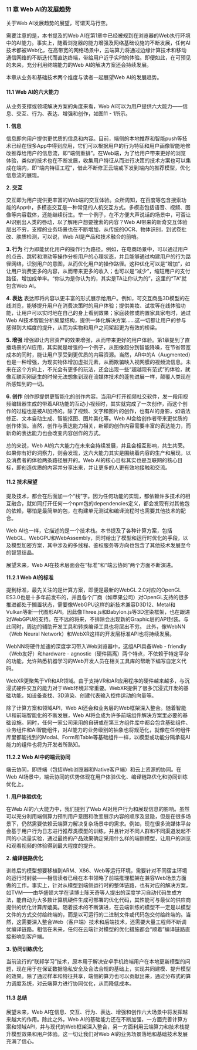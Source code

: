 ### 11 章 Web AI的发展趋势
关于Web AI发展趋势的展望，可谓天马行空。

需要注意的是，本书提及的Web AI在第1章中已经被规到在浏览器的Web执行环境中的AI能力。事实上，随着浏览器的能力增强及网络基础设施的不断发展，任何AI技术都被Web化，在高带宽的网络场景中，云端算力将通过边缘计算技术和移动通信网络的不断迭代而直达终端，带给用户近乎实时的体验。即便如此，在可预见的未来，充分利用终端能力的Web AI的解决方案还会持续发展。

本章从业务和基础技术两个维度与读者一起展望Web AI的发展趋势。

#### 11.1 Web AI的六大能力

从业务支撑或领域解决方案的角度来看，Web AI可以为用户提供六大能力——信息、交互、行为、表达、增强和创作，如图11 - 1所示。

**1. 信息**

信息即向用户提供更优质的信息和内容。目前，端侧的本地推荐和智能push等技术已经在很多App中得到应用，它们可以根据用户的行为特征和用户画像智能地修改推荐给用户的信息流，即“端侧重排”。在Web端，为了给用户带来更好的浏览体验，类似的技术也在不断发展，收集用户特征从而进行决策的技术方案也可以集成在端内，即“端内特征工程”，借此不断修正云端或下发到端内的推荐模型，优化信息流的展现。

**2. 交互**

交互即为用户提供更丰富的Web端的交互体验。众所周知，在百度等包含搜索功能的App中，多模态交互是一种常见的人机交互方式。多模态包括语音、视频、图像等内容载体，还能继续衍生。举一个例子，在不方便大声说话的场景中，可否让AI识别出人类的唇动，以了解用户想要搜索的内容？Web AI带来的新奇交互体验层出不穷，支撑的业务场景也在不断增加，从传统的OCR、物体识别，到试卷批改、肤质检测，可以说，Web AI是产品和技术融合的前哨。

**3. 行为**
行为即能优化用户的操作行为路径。例如，在电商场景中，可以通过用户的点击、跳转和滑动等操作分析用户的心理状态，并且能够通过构建用户的行为路径网络，识别用户的意图，从而优化用户的操作路径。这种优化可以是“增加”，如让用户消费更多的内容，从而带来更多的收入；也可以是“减少”，缩短用户的支付路径，增加成单率。“你认为是你认为的，其实是TA让你认为的”，这里的“TA”就包含Web AI。

**4. 表达**
表达即将内容以更丰富的形式展示给用户。例如，可交互商品3D模型的在线浏览，能够提升用户在消费决策时的用户体验；提供美妆、试妆等在线体验功能，让用户可以实时地在自己的身上看到效果；家庭装修或购置家具家电时，通过Web AI技术智能分析房屋结构，提供一体化解决方案……这一切都让用户的参与感得到大幅度的提升，从而为实物和用户之间架起更为有效的桥梁。

**5. 增强**
增强即让内容资产的效果增强，从而带来更好的用户体验。第1章提到了直播场景的AI应用，其实就是增强的一个例子，从图像超分到智能降噪，在节省带宽成本的同时，能让用户享受到更优质的内容资源。当然，AR中的A（Augmented）也是一种增强，为现实物体增加虚拟元素，从而欺骗映入视网膜的视频流信息。未来在这个方向上，不光会有更多的玩法，还会出现一些“超越现有范式”的体验，就像互联网刚诞生的时候无法想象到现在流媒体技术的蓬勃进展一样，颠覆人类现在所感知到的一切。

**6. 创作**
创作即提供更智能化的创作内容。当用户打开视频社交软件，发一段用视频编辑器生成的带着AR功能的互动小视频时，其实就完成了一次创作，而这个创作的过程也是被AI加持的。除了视频、文字和图片的创作，也有AI的身影，如语法修正、文本自动生成、智能抠图、图片美化等。Web AI会给创作者带来更优质的创作体验。当然，创作与表达能力相关，新颖的创作内容需要丰富的表达能力，而新奇的表达能力也会改变内容创作的方式。

总的来说，Web AI的六大能力在未来会持续发展，并且会相互影响，共生共荣。如果你有好的洞察力，则会发现，这六大能力其实是围绕着内容的生产和展现，以及消费者的体验两条路径展开的。Web AI的核心目标其实也是互联网的核心目标，即创造优质的内容并分享出来，并让更多的人更有效地接触和交流。

#### 11.2 技术展望
提及技术，都会在后面加一个“栈”字。因为任何功能的实现，都依赖许多技术的相互融合，就如同打开任何一个npm包的dependencies定义，都会发现有对其他包的依赖，哪怕是最简单的包，在构建单元测试和编译流程时也需要其他技术的配合。

Web AI也一样，它描述的是一个技术栈。本书提及了各种计算方案，包括WebGL、WebGPU和WebAssembly，同时给出了模型和运行时优化的手段，以及模型加密方案，其中涉及的多线程、鉴权服务等方向也包含了其他技术发展至今的智慧结晶。

展望未来，Web AI在技术层面会在“标准”和“端云协同”两个方面不断演进。

**11.2.1 Web AI的标准**

提到标准，最先关注的是计算方案，即便是最新的WebGL 2.0对应的OpenGL ES3.0也是十多年前发布的，并且各个厂商（如苹果公司）对OpenGL支持的很多推进都处于搁置状态，需要像WebGPU这样的新技术兼容D3D12、Metal和Vulkan等新一代图形API。因此像Three.js和Babylon.js等3D渲染框架，也在跟进对WebGPU的支持。在不远的将来，不排除会出现新的Graphic层的API封装。与此同时，周边的辅助开发工具和转换编译工具也将层出不穷。
此外，像WebNN（Web Neural Network）和WebXR这样的开发层标准API也将持续发展。

WebNN将硬件加速的深度学习带入Web浏览器中，这组API具备Web - friendly（Web友好）和hardware - agnostic（硬件隔离）两个特点，不依赖于特定平台的功能，允许熟悉机器学习的Web开发人员在相关工具库的帮助下编写自定义代码。

WebXR更聚焦于VR和AR领域。由于支持VR和AR应用程序的硬件越来越多，与沉浸式硬件交互的能力对于Web环境非常重要。WebXR提供了很多沉浸式开发的基础功能，如设备查找、3D渲染、创建代表输入控件运动的向量等。

除了计算方案和领域API，Web AI还会和业务层的Web框架深入整合。随着智能UI和前端智能化的不断发展，Web AI将会成为许多前端组件解决方案里必要的基础设施。同时，任何一家公司采用的自研或在第三方组件库中都会包含基础组件、业务组件和AI智能组件，对AI能力的业务级别的抽象也将规范化，就像在任何组件库里都能找到的Modal、Form和Table等基础组件一样，以模型或功能分隔承载AI能力的组件也将为开发者所熟知。

**11.2.2 Web AI中的端云协同**

端云协同，即终端（包括Web浏览器和Native客户端）和云上资源的协同。在Web AI场景中，端云协同的优势体现在用户体验优化、编译链路优化和协同训练优化上。

**1. 用户体验优化**

在Web AI的六大能力中，我们提到了Web AI对用户行为和展现信息的影响。虽然可以充分利用端侧算力预判用户意图和改变展示内容的顺序及显隐，但是在很多场景下，仍然需要依赖云端算力解决复杂场景中的需求。例如，现在很多流媒体平台会基于用户行为日志进行推荐类模型的训练，并且针对不同人群和不同渠道发起不同的小流量实验，通过最终的产品效果确定采用什么样的端侧模型，让用户的浏览和观看视频的体验得到最大程度的提升。

**2. 编译链路优化**

训练后的模型想要移植到ARM、X86、Web等运行环境，需要针对不同宿主环境的运行时封装——相信读者已经在本书领略了前端推理框架在兼容Web场景方面做的工作。事实上，针对从模型到端侧运行时的整体链路，也有对应的解决方案，如TVM——由华盛顿大学在读博士陈天奇等人提出的深度学习自动代码生成方法，能自动为大多数计算机硬件生成可部署的优化代码，其性能可与最优的供应商提供的优化计算库媲美。随着技术的不断演进，在云端训练的模型不一定是以模型文件的方式交付给终端的，而是以可运行的二进制文件或代码包交付给终端的。当然，这需要深入整合Web（客户端）技术和后端技术，还需要大量工程师不断调优编译链路。相信在未来，任何在云端针对模型的优化措施都会“顺着”编译链路直接影响到客户端。

**3. 协同训练优化**

当前流行的“联邦学习”技术，原本用于解决安卓手机终端用户在本地更新模型的问题，现在用于在保证数据隐私安全及合法合规的基础上，实现共同建模、提升模型的效果。除了通过样本和特征共享，端侧的算力也可以贡献出来，通过分布式的算力调度系统，对云端算力进行协同优化，从而降低成本。

#### 11.3 总结

展望未来，Web AI在信息、交互、行为、表达、增强和创作六大场景中将发挥越来越大的作用。除此之外，Web AI的基础能力还在不断加强，一方面完善计算方案和领域API，并与现代的Web框架深入整合，另一方面利用云端算力和技术栈提升模型效果和用户体验。这一切让我们对Web AI的业务场景落地和基础技术发展充满了信心。 
